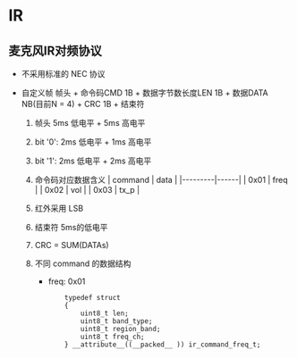 # IR

## 麦克风IR对频协议
* 不采用标准的 NEC 协议

* 自定义帧
    帧头 + 命令码CMD 1B + 数据字节数长度LEN 1B + 数据DATA NB(目前N = 4) + CRC 1B + 结束符

    1. 帧头
        5ms 低电平 + 5ms 高电平

    2. bit '0':
            2ms 低电平 + 1ms 高电平
    3. bit '1':
            2ms 低电平 + 2ms 高电平

    4. 命令码对应数据含义
        | command | data |
        |---------|------|
        |   0x01  | freq |
        |   0x02  |  vol |
        |   0x03  | tx_p |

    5. 红外采用 LSB
    6. 结束符 5ms的低电平
    7. CRC = SUM(DATAs)

    8. 不同 command 的数据结构
        - freq: 0x01
            ```
                typedef struct
                {
                    uint8_t len;
                    uint8_t band_type;
                    uint8_t region_band;
                    uint8_t freq_ch;
                } __attribute__((__packed__ )) ir_command_freq_t;
            ```

